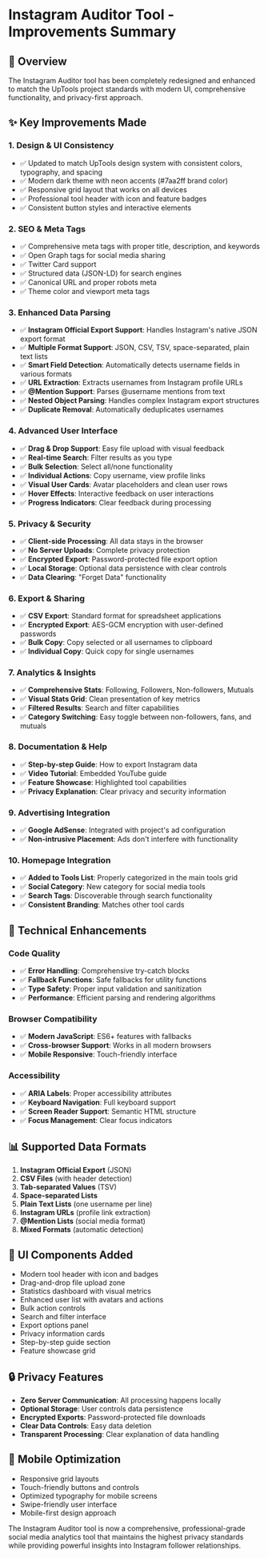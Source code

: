 # Instagram Auditor Tool - Improvements Summary

## 🎯 Overview
The Instagram Auditor tool has been completely redesigned and enhanced to match the UpTools project standards with modern UI, comprehensive functionality, and privacy-first approach.

## ✨ Key Improvements Made

### 1. **Design & UI Consistency**
- ✅ Updated to match UpTools design system with consistent colors, typography, and spacing
- ✅ Modern dark theme with neon accents (#7aa2ff brand color)
- ✅ Responsive grid layout that works on all devices
- ✅ Professional tool header with icon and feature badges
- ✅ Consistent button styles and interactive elements

### 2. **SEO & Meta Tags**
- ✅ Comprehensive meta tags with proper title, description, and keywords
- ✅ Open Graph tags for social media sharing
- ✅ Twitter Card support
- ✅ Structured data (JSON-LD) for search engines
- ✅ Canonical URL and proper robots meta
- ✅ Theme color and viewport meta tags

### 3. **Enhanced Data Parsing**
- ✅ **Instagram Official Export Support**: Handles Instagram's native JSON export format
- ✅ **Multiple Format Support**: JSON, CSV, TSV, space-separated, plain text lists
- ✅ **Smart Field Detection**: Automatically detects username fields in various formats
- ✅ **URL Extraction**: Extracts usernames from Instagram profile URLs
- ✅ **@Mention Support**: Parses @username mentions from text
- ✅ **Nested Object Parsing**: Handles complex Instagram export structures
- ✅ **Duplicate Removal**: Automatically deduplicates usernames

### 4. **Advanced User Interface**
- ✅ **Drag & Drop Support**: Easy file upload with visual feedback
- ✅ **Real-time Search**: Filter results as you type
- ✅ **Bulk Selection**: Select all/none functionality
- ✅ **Individual Actions**: Copy username, view profile links
- ✅ **Visual User Cards**: Avatar placeholders and clean user rows
- ✅ **Hover Effects**: Interactive feedback on user interactions
- ✅ **Progress Indicators**: Clear feedback during processing

### 5. **Privacy & Security**
- ✅ **Client-side Processing**: All data stays in the browser
- ✅ **No Server Uploads**: Complete privacy protection
- ✅ **Encrypted Export**: Password-protected file export option
- ✅ **Local Storage**: Optional data persistence with clear controls
- ✅ **Data Clearing**: "Forget Data" functionality

### 6. **Export & Sharing**
- ✅ **CSV Export**: Standard format for spreadsheet applications
- ✅ **Encrypted Export**: AES-GCM encryption with user-defined passwords
- ✅ **Bulk Copy**: Copy selected or all usernames to clipboard
- ✅ **Individual Copy**: Quick copy for single usernames

### 7. **Analytics & Insights**
- ✅ **Comprehensive Stats**: Following, Followers, Non-followers, Mutuals
- ✅ **Visual Stats Grid**: Clean presentation of key metrics
- ✅ **Filtered Results**: Search and filter capabilities
- ✅ **Category Switching**: Easy toggle between non-followers, fans, and mutuals

### 8. **Documentation & Help**
- ✅ **Step-by-step Guide**: How to export Instagram data
- ✅ **Video Tutorial**: Embedded YouTube guide
- ✅ **Feature Showcase**: Highlighted tool capabilities
- ✅ **Privacy Explanation**: Clear privacy and security information

### 9. **Advertising Integration**
- ✅ **Google AdSense**: Integrated with project's ad configuration
- ✅ **Non-intrusive Placement**: Ads don't interfere with functionality

### 10. **Homepage Integration**
- ✅ **Added to Tools List**: Properly categorized in the main tools grid
- ✅ **Social Category**: New category for social media tools
- ✅ **Search Tags**: Discoverable through search functionality
- ✅ **Consistent Branding**: Matches other tool cards

## 🔧 Technical Enhancements

### Code Quality
- ✅ **Error Handling**: Comprehensive try-catch blocks
- ✅ **Fallback Functions**: Safe fallbacks for utility functions
- ✅ **Type Safety**: Proper input validation and sanitization
- ✅ **Performance**: Efficient parsing and rendering algorithms

### Browser Compatibility
- ✅ **Modern JavaScript**: ES6+ features with fallbacks
- ✅ **Cross-browser Support**: Works in all modern browsers
- ✅ **Mobile Responsive**: Touch-friendly interface

### Accessibility
- ✅ **ARIA Labels**: Proper accessibility attributes
- ✅ **Keyboard Navigation**: Full keyboard support
- ✅ **Screen Reader Support**: Semantic HTML structure
- ✅ **Focus Management**: Clear focus indicators

## 📊 Supported Data Formats

1. **Instagram Official Export** (JSON)
2. **CSV Files** (with header detection)
3. **Tab-separated Values** (TSV)
4. **Space-separated Lists**
5. **Plain Text Lists** (one username per line)
6. **Instagram URLs** (profile link extraction)
7. **@Mention Lists** (social media format)
8. **Mixed Formats** (automatic detection)

## 🎨 UI Components Added

- Modern tool header with icon and badges
- Drag-and-drop file upload zone
- Statistics dashboard with visual metrics
- Enhanced user list with avatars and actions
- Bulk action controls
- Search and filter interface
- Export options panel
- Privacy information cards
- Step-by-step guide section
- Feature showcase grid

## 🔒 Privacy Features

- **Zero Server Communication**: All processing happens locally
- **Optional Storage**: User controls data persistence
- **Encrypted Exports**: Password-protected file downloads
- **Clear Data Controls**: Easy data deletion
- **Transparent Processing**: Clear explanation of data handling

## 📱 Mobile Optimization

- Responsive grid layouts
- Touch-friendly buttons and controls
- Optimized typography for mobile screens
- Swipe-friendly user interface
- Mobile-first design approach

The Instagram Auditor tool is now a comprehensive, professional-grade social media analytics tool that maintains the highest privacy standards while providing powerful insights into Instagram follower relationships.